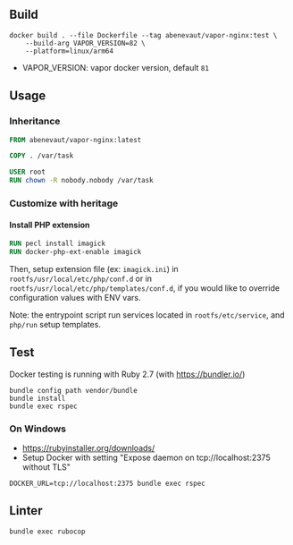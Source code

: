 ## Build

```shell
docker build . --file Dockerfile --tag abenevaut/vapor-nginx:test \
    --build-arg VAPOR_VERSION=82 \
    --platform=linux/arm64
```

- VAPOR_VERSION: vapor docker version, default `81`

## Usage

### Inheritance

```dockerfile
FROM abenevaut/vapor-nginx:latest

COPY . /var/task

USER root
RUN chown -R nobody.nobody /var/task
```

### Customize with heritage

#### Install PHP extension

```dockerfile
RUN pecl install imagick
RUN docker-php-ext-enable imagick
```

Then, setup extension file (ex: `imagick.ini`) in `rootfs/usr/local/etc/php/conf.d` or in `rootfs/usr/local/etc/php/templates/conf.d`, if you would like to override configuration values with ENV vars.

Note: the entrypoint script run services located in `rootfs/etc/service`, and `php/run` setup templates.

## Test

Docker testing is running with Ruby 2.7 (with https://bundler.io/)

```shell
bundle config path vendor/bundle
bundle install
bundle exec rspec
```

### On Windows

- https://rubyinstaller.org/downloads/
- Setup Docker with setting "Expose daemon on tcp://localhost:2375 without TLS"

```shell
DOCKER_URL=tcp://localhost:2375 bundle exec rspec
```

## Linter

```shell
bundle exec rubocop
```
